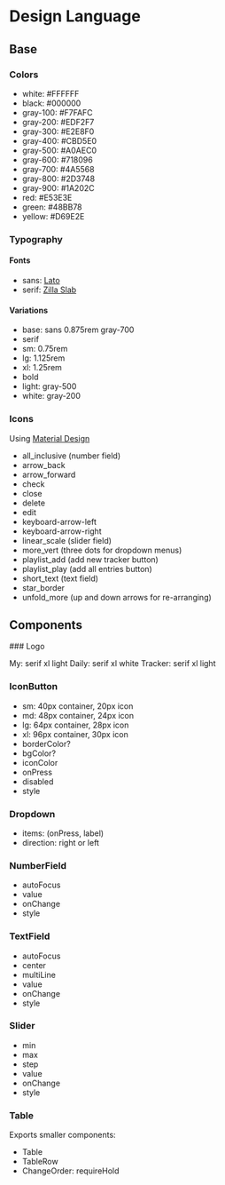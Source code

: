 # Design Language

## Base

### Colors

- white: #FFFFFF
- black: #000000
- gray-100: #F7FAFC
- gray-200: #EDF2F7
- gray-300: #E2E8F0
- gray-400: #CBD5E0
- gray-500: #A0AEC0
- gray-600: #718096
- gray-700: #4A5568
- gray-800: #2D3748
- gray-900: #1A202C
- red: #E53E3E
- green: #48BB78
- yellow: #D69E2E

### Typography

#### Fonts

- sans: [Lato](https://fonts.google.com/specimen/Lato)
- serif: [Zilla Slab](https://fonts.google.com/specimen/Zilla%20Slab)

#### Variations

- base: sans 0.875rem gray-700
- serif
- sm: 0.75rem
- lg: 1.125rem
- xl: 1.25rem
- bold
- light: gray-500
- white: gray-200

### Icons

Using [Material Design](https://material.io/resources/icons/?style=baseline)

- all_inclusive (number field)
- arrow_back
- arrow_forward
- check
- close
- delete
- edit
- keyboard-arrow-left
- keyboard-arrow-right
- linear_scale (slider field)
- more_vert (three dots for dropdown menus)
- playlist_add (add new tracker button)
- playlist_play (add all entries button)
- short_text (text field)
- star_border
- unfold_more (up and down arrows for re-arranging)

## Components

### Logo

My: serif xl light
Daily: serif xl white
Tracker: serif xl light

### IconButton

- sm: 40px container, 20px icon
- md: 48px container, 24px icon
- lg: 64px container, 28px icon
- xl: 96px container, 30px icon
- borderColor?
- bgColor?
- iconColor
- onPress
- disabled
- style

### Dropdown

- items: (onPress, label)
- direction: right or left

### NumberField

- autoFocus
- value
- onChange
- style

### TextField

- autoFocus
- center
- multiLine
- value
- onChange
- style

### Slider

- min
- max
- step
- value
- onChange
- style

### Table

Exports smaller components:

- Table
- TableRow
- ChangeOrder: requireHold
